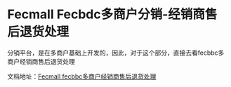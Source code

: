 Fecmall Fecbdc多商户分销-经销商售后退货处理
========================




分销平台，是在多商户基础上开发的，因此，对于这个部分，直接去看fecbbc多商户经销商售后退货处理


文档地址：[Fecmall  fecbbc多商户经销商售后退货处理](http://www.fecmall.com/doc/fecmall-guide/instructions/cn-1.0/guide-fecmall-order-aftersale-request.html)












